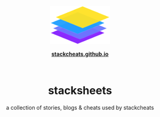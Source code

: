 <br>

<br>

<p align="center">
  <img src="stack/assets/stackcheats-icon.png">
</p>

<p align="center">
    <strong><a href="https://stackcheats.github.io">stackcheats.github.io</a></strong>
</p>

<br>

<h1 align='center'>stacksheets</h1>

<p align='center'>a collection of stories, blogs & cheats used by stackcheats</p>

<br>

<br>
